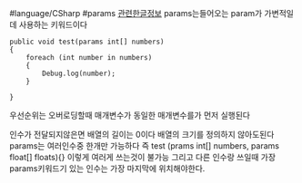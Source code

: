 #language/CSharp  #params
[관련한글정보](https://developer-talk.tistory.com/174)
params는들어오는 param가 가변적일데 사용하는 키워드이다
```CSharp
public void test(params int[] numbers)
{
	foreach (int number in numbers)
	{
		Debug.log(number);
	}

}
```

우선순위는
오버로딩할때
매개변수가 동일한 매개변수를가 먼저 실행된다

인수가 전달되지않은면 배열의 길이는 0이다
배열의 크기를 정의하지 않아도된다
params는 여러인수중 한개만 가능하다
즉 test (prams int[] numbers, params float[] floats){} 이렇게 여러게 쓰는것이 불가능
그리고 다른 인수랑 쓰일때
가장 params키워드기 있는 인수는 가장 마지막에 위치해야한다.